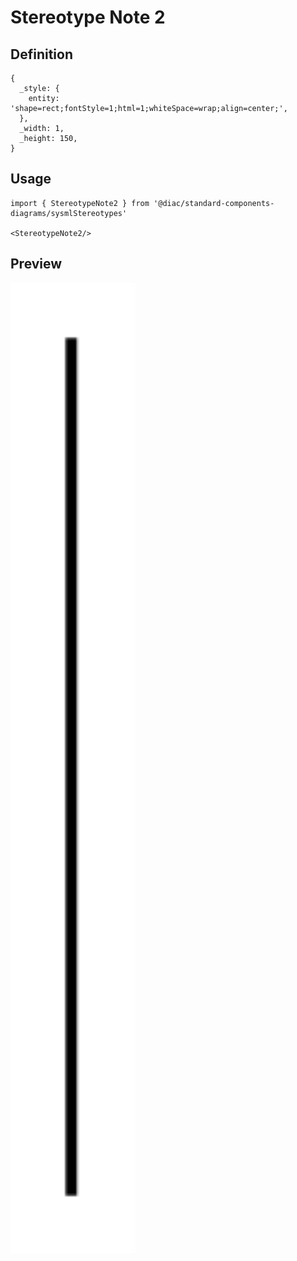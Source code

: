 # Stereotype Note 2

## Definition

```
{
  _style: { 
    entity: 'shape=rect;fontStyle=1;html=1;whiteSpace=wrap;align=center;',
  },
  _width: 1,
  _height: 150,
}
```

## Usage

```
import { StereotypeNote2 } from '@diac/standard-components-diagrams/sysmlStereotypes'

<StereotypeNote2/>
```

## Preview

<img src="./stereotype-note-2.png" width="200"/>
